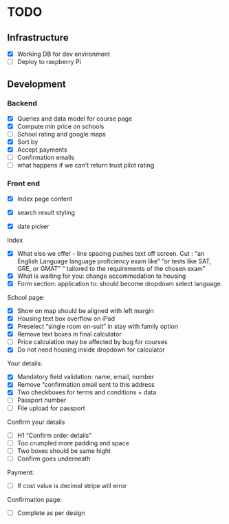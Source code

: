 
# TODO

## Infrastructure

- [x] Working DB for dev environment
- [ ] Deploy to raspberry Pi

## Development

### Backend
- [x] Queries and data model for course page
- [x] Compute min price on schools
- [ ] School rating and google maps
- [x] Sort by
- [x] Accept payments
- [ ] Confirmation emails
- [ ] what happens if we can't return trust pilot rating

### Front end
- [x] Index page content
- [x] search result styling
- [x] date picker


Index
- [x] What else we offer - line spacing pushes text off screen.
  Cut : “an English Language language proficiency exam like” “or tests like SAT, GRE, or GMAT” “ tailored to the requirements of the chosen exam”
- [x] What is waiting for you: change accommodation to housing
- [x] Form section: application to: should become dropdown select language.

School page:
- [x] Show on map should be aligned with left margin
- [x] Housing text box overflow on iPad
- [x] Preselect “single room on-suit” in stay with family option
- [x] Remove text boxes in final calculator
- [ ] Price calculation may be affected by bug for courses
- [x] Do not need housing inside dropdown for calculator

Your details:
- [x] Mandatory field validation: name, email, number
- [x] Remove “confirmation email sent to this address
- [x] Two checkboxes for terms and conditions + data
- [ ] Passport number
- [ ] File upload for passport

Confirm your details
- [ ] H1 “Confirm order details”
- [ ] Too crumpled more padding and space
- [ ] Two boxes should be same hight
- [ ] Confirm goes underneath

Payment:
- [ ] If cost value is decimal stripe will error

Confirmation page:
- [ ] Complete as per design